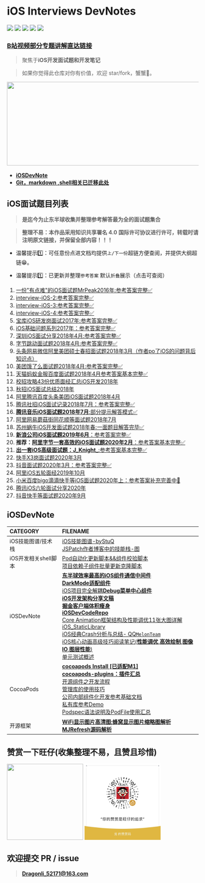 # iOS Interviews DevNotes 

<p align='left'>

<img src="https://img.shields.io/github/stars/DevDragonLi/iOSInterviewsAndDevNotes.svg">
<img src="https://img.shields.io/github/forks/DevDragonLi/iOSInterviewsAndDevNotes.svg">
<img src="https://img.shields.io/badge/platform-iOS-ff69b4.svg">
<img src="https://img.shields.io/badge/PR-welcome%20!-brightgreen.svg?colorA=a0cd34">
<img src="https://img.shields.io/packagist/l/doctrine/orm.svg">

</p>

### [B站视频部分专题讲解直达链接](https://space.bilibili.com/108575967/video)


> 聚焦于**iOS开发面试题和开发笔记** 

> 如果你觉得此仓库对你有价值，欢迎 star/fork，蟹蟹🤝。

<img src="https://starcharts.herokuapp.com/DevDragonLi/iOSDevNotesAndInterviews.svg" width="520" height="220">

- **[iOSDevNote](#iOSDevNote)**
- **[Git，markdown ,shell相关已迁移此处](https://github.com/DevDragonLi/DevelopBaseNote)**

## <a name="iOSinterview"></a> iOS面试题目列表

> **是迄今为止东半球收集并整理参考解答最为全的面试题集合**

>  **整理不易：本作品采用知识共享署名 4.0 国际许可协议进行许可，转载时请注明原文链接，并保留全部内容！！！**

- 温馨提示1️⃣：可任意份点进文档均提供`上/下一份`超链方便查阅，并提供大纲超链😁。

- 温馨提示1️⃣：已更新并整理`参考答案` 默认`折叠`展示（点击可查阅）

1. [一份"有点难"的iOS面试题MrPeak2016年:参考答案完整✅](./interview-iOS/01一份"有点难"的iOS面试题MrPeak2016年.md)
2. [interview-iOS-2:参考答案完整✅](./interview-iOS/02interview-iOS-2.md)                   
3. [interview-iOS-3:参考答案完整✅](./interview-iOS/03interview-iOS-3.md)                          
4. [interview-iOS-4:参考答案完整✅](./interview-iOS/04interview-iOS-4.md)                          
5. [宝库iOS研发岗面试2017年:参考答案完整✅](./interview-iOS/05iOS宝库iOS开发笔试题2017年.md)
6. [iOS基础问题系列2017年：参考答案完整✅](./interview-iOS/06iOS基础问题系列2017年.md)
7. [深圳iOS面试分享2018年4月:参考答案完整✅](./interview-iOS/07深圳iOS面试分享2018年4月.md)
8. [字节跳动面试题2018年4月:参考答案完整✅](./interview-iOS/08字节跳动面试题：2018年4月.md)
9. [头条网易微信阿里美团硕士春招面试题2018年3月（作者po了iOS的问题背后知识点）](./interview-iOS/09头条网易微信阿里美团硕士春招面试题2018年3月.md)
10. [美团饿了么面试题2018年4月:参考答案完整✅](./interview-iOS/10美团饿了么面试题2018年4月.md)
11. [天猫蚂蚁金服百度面试题2018年4月参考答案基本完整✅](./interview-iOS/11天猫蚂蚁金服百度面试题2018年4月.md) 
12. [校招攻略43份优质面经汇总iOS开发2018年](./interview-iOS/12校招攻略43份优质面经汇总iOS开发2018年.md) 
13. [秋招iOS面试总结2018年](./interview-iOS/13秋招iOS面试总结2018年.md) 
14. [阿里腾讯百度头条美团iOS面试题2018年4月](./interview-iOS/14阿里腾讯百度头条美团iOS面试题2018年4月.md)                          
15. [腾讯社招iOS面试记录2018年7月：参考答案完整✅](./interview-iOS/15腾讯社招iOS面试记录2018年7月.md)                          
16. [**腾讯音乐iOS面试题2018年7月**:部分提示解答模式✅](./interview-iOS/16腾讯音乐iOS面试题2018年7月.md)                          
17. [阿里网易蘑菇街同花顺等面试题2018年7月](./interview-iOS/17阿里网易蘑菇街同花顺等面试题2018年7月.md)                           
18. [苏州蜗牛iOS开发面试题2018年春:一面题目解答完毕✅](./interview-iOS/18苏州蜗牛iOS开发面试题2018年春.md)
19. [**新浪公司iOS面试题2019年6月**：参考答案完整✅](./interview-iOS/19新浪公司iOS面试题2019年6月.md)
20. **推荐：**[**阿里字节一套高效的iOS面试题2020年2月**：参考答案基本完整✅](./interview-iOS/20阿里字节一套高效的iOS面试题2020年2月.md)                          
21. [**出一套iOS高级面试题：J_Knight_**:参考答案基本完整✅](./interview-iOS/21出一套iOS高级面试题2018年7月.md)                          
22. [快手X3岗面试题2020年3月](./interview-iOS/22快手X3岗面试题2020年3月.md)
23. [抖音面试题2020年3月：参考答案完整✅](./interview-iOS/23抖音面试题2020年3月.md)
24. [阿里iOS五轮面经2019年10月](./interview-iOS/24阿里iOS五轮面经2019年10月.md)
25. [小米百度bigo滴滴快手等iOS面试题2020年上：参考答案补充完善中🚀](./interview-iOS/25小米百度bigo滴滴快手等iOS面试题2020年上.md)
26. [腾讯iOS六轮面试分享2020年](./interview-iOS/26腾讯iOS六轮面试分享2020年.md)
27. [抖音快手等面试题2020年9月](./interview-iOS/27抖音快手等面试题2020年9月.md)


## <a name="iOSDevNote"></a> iOSDevNote

| CATEGORY | FILENAME |  
|:----|:----|
|iOS技能图谱/技术栈|[iOS技能图谱-byStuQ](./iOSNote/map-MobileDev-iOSDev.md)                          <br>[JSPatch作者博客中的技能栈-图](./images/iOS/iOSDev-bang.png)|
|iOS开发相关shell脚本|[Pod自动化更新脚本&&组件校验脚本](https://github.com/DevDragonLi/DevelopBaseNote#shell)<br>[项目依赖子组件批量更新克隆脚本](https://github.com/DevDragonLi/DevelopBaseNote#shell)|
|iOSDevNote|[**东半球效率最高的iOS组件通信中间件**](https://github.com/DevDragonLi/ProtocolServiceKit)<br>[**DarkMode适配组件**](https://github.com/DevDragonLi/LFLDarkModeKit)<br>[iOS项目完全解耦**Debug菜单中心组件**](https://github.com/DevDragonLi/iOSDebugKit)<br>[**iOS开发架构分享文稿**](./iOSNote/iOS_architecture.pdf)<br>[**掘金客户端体积瘦身**](./iOSNote/iOSAppThin.md)<br>[**iOSDevCodeRepo**](https://github.com/DevDragonLi/iOSDevDemo)<br>[Core Animation框架结构及性能调优11张大图详解](https://github.com/DevDragonLi/Core-AnimationPerformanceOptimization)<br>[iOS_StaticLibrary](./iOSNote/iOS_StaticLibrary.md)<br>[iOS经典Crash分析与总结- QQ`MelonTeam`](https://github.com/DevDragonLi/iOSDevDemo)<br>[iOS核心动画高级技巧阅读笔记(**性能调优**,**高效绘制**,**图像IO**,**图层性能**)](./iOSNote/iOSCoreAnimationNote.md)<br>[单元测试概述](./iOSNote/UnitTesting.md)|
|CocoaPods |[**cocoapods Install [已适配M1]**](./iOSNote/CocoaPods/cocoapods.md)<br>[**cocoapods-plugins：插件汇总**](./iOSNote/CocoaPods/cocoapods-plugins.md)<br>[开源组件之开发流程](./iOSNote/CocoaPods/cocoapods-pod.md)<br>[管理库的使用技巧](./iOSNote/CocoaPods/cocoapods-pod.md)<br>[公司内部组件化开发参考基础文档](./iOSNote/CocoaPods/cocoapods-PodFile&spec.md)<br>[私有库参考Demo](https://github.com/DevDragonLi/iOSDevDemo/tree/master/1-DevDemo/PodPrivate_demo)<br>[Podspec语法说明及PodFile使用汇总](./iOSNote/CocoaPods/cocoapods-PodFile&spec.md)|
|开源框架|**[WiFi显示图片高清图;蜂窝显示图片缩略图解析](./iOSNote/Analyze/SDWebImage/网络网络状态不同加载图片.md)**<br>**[MJRefresh源码解析](./iOSNote/Analyze/MJRefresh/MJRefresh.md)**|

## 赞赏一下旺仔(收集整理不易，且赞且珍惜)

</p>
<img src="https://p9-juejin.byteimg.com/tos-cn-i-k3u1fbpfcp/18ff90e4c8344f86aa69c34065bb379a~tplv-k3u1fbpfcp-zoom-1.image" width="200" height="200"> <img src="./images/wechat.JPG" width="200" height="200">
</p>

## 欢迎提交 PR / issue

> **Dragonli_52171@163.com**
